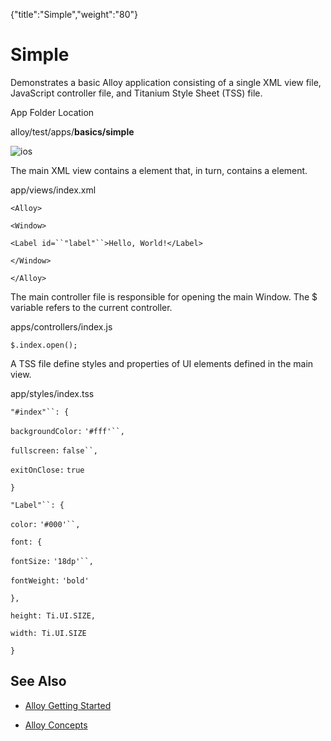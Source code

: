 {"title":"Simple","weight":"80"} 

# Simple

Demonstrates a basic Alloy application consisting of a single XML view file, JavaScript controller file, and Titanium Style Sheet (TSS) file.

App Folder Location

alloy/test/apps/**basics/simple**

![ios](/Images/appc/download/attachments/41845694/ios.png)

The main XML view contains a <Window/> element that, in turn, contains a <Label/> element.

app/views/index.xml

`<Alloy>`

`<Window>`

`<Label id=``"label"``>Hello, World!</Label>`

`</Window>`

`</Alloy>`

The main controller file is responsible for opening the main Window. The $ variable refers to the current controller.

apps/controllers/index.js

`$.index.open();`

A TSS file define styles and properties of UI elements defined in the main view.

app/styles/index.tss

`"#index"``: {`

`backgroundColor:` `'#fff'``,`

`fullscreen:` `false``,`

`exitOnClose:` `true`

`}`

`"Label"``: {`

`color:` `'#000'``,`

`font: {`

`fontSize:` `'18dp'``,`

`fontWeight:` `'bold'`

`},`

`height: Ti.UI.SIZE,`

`width: Ti.UI.SIZE`

`}`

## See Also

*   [Alloy Getting Started](/docs/appc/Alloy_Framework/Alloy_Getting_Started/)
    
*   [Alloy Concepts](/docs/appc/Alloy_Framework/Alloy_Guide/Alloy_Concepts/)